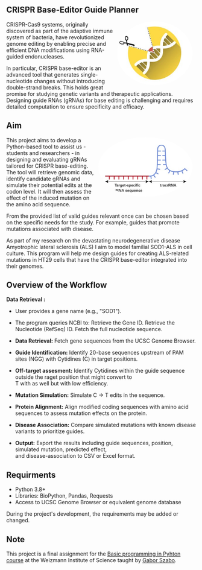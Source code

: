 ## CRISPR Base-Editor Guide Planner
<img src="CRISPR BE.jpg" align="right" width="200" style="border-radius: 50%; margin-right: 10px;"> CRISPR-Cas9 systems, originally discovered as part of the adaptive immune system of bacteria, have revolutionized genome editing by enabling precise and efficient DNA modifications using RNA-guided endonucleases. 

In particular, CRISPR base-editor is an advanced tool that generates single-nucleotide changes without introducing double-strand breaks. This holds great promise for studying genetic variants and therapeutic applications. Designing guide RNAs (gRNAs) for base editing is challenging and requires detailed computation to ensure specificity and efficacy. 

## Aim
<img src="sgRNA.jpg" align="right"  width="250" style="border-radius: 50%; margin-right: 10px;">
<p>This project aims to develop a Python-based tool to assist us - students and researchers - in designing and evaluating gRNAs tailored for CRISPR base-editing. The tool will retrieve genomic data, identify candidate gRNAs and simulate their potential edits at the codon level. It will then assess the effect of the induced mutation on the amino acid sequence. 
  
From the provided list of valid guides relevant once can be chosen based on the specific needs for the study. For example, guides that promote mutations associated with disease.</p>

<p>As part of my research on the devastating neurodegenerative disease Amyotrophic lateral sclerosis (ALS) I aim to model familial SOD1-ALS in cell culture. This program will help me design guides for creating ALS-related mutations in HT29 cells that have the CRISPR base-editor integrated into their genomes.</p>

## Overview of the Workflow
**Data Retrieval :**
- User provides a gene name (e.g., "SOD1").
- The program queries NCBI to:
  Retrieve the Gene ID.
  Retrieve the Nucleotide (RefSeq) ID.
  Fetch the full nucleotide sequence.
  
- **Data Retrieval:** Fetch gene sequences from the UCSC Genome Browser.
- **Guide Identification:** Identify 20-base sequences upstream of PAM sites (NGG) with Cytidines (C) in target positions.
- **Off-target assesment:** Identify Cytidines within the guide sequence outside the raget position that might convert to <br> T with as well but with low efficiency. 
- **Mutation Simulation:** Simulate C → T edits in the sequence.
- **Protein Alignment:** Align modified coding sequences with amino acid sequences to assess mutation effects on the protein.
- **Disease Association:** Compare simulated mutations with known disease variants to prioritize guides.
- **Output:** Export the results including guide sequences, position, simulated mutation, predicted effect,<br> and disease-association to CSV or Excel format.

## Requirments
- Python 3.8+
- Libraries: BioPython, Pandas, Requests
- Access to UCSC Genome Browser or equivalent genome database

During the project's development, the requirements may be added or changed.  

## Note 
This project is a final assignment for the [Basic programming in Pyhton course](https://github.com/szabgab/wis-python-course-2024-11) at the Weizmann Institute of Science taught by [Gabor Szabo](https://github.com/szabgab). 

